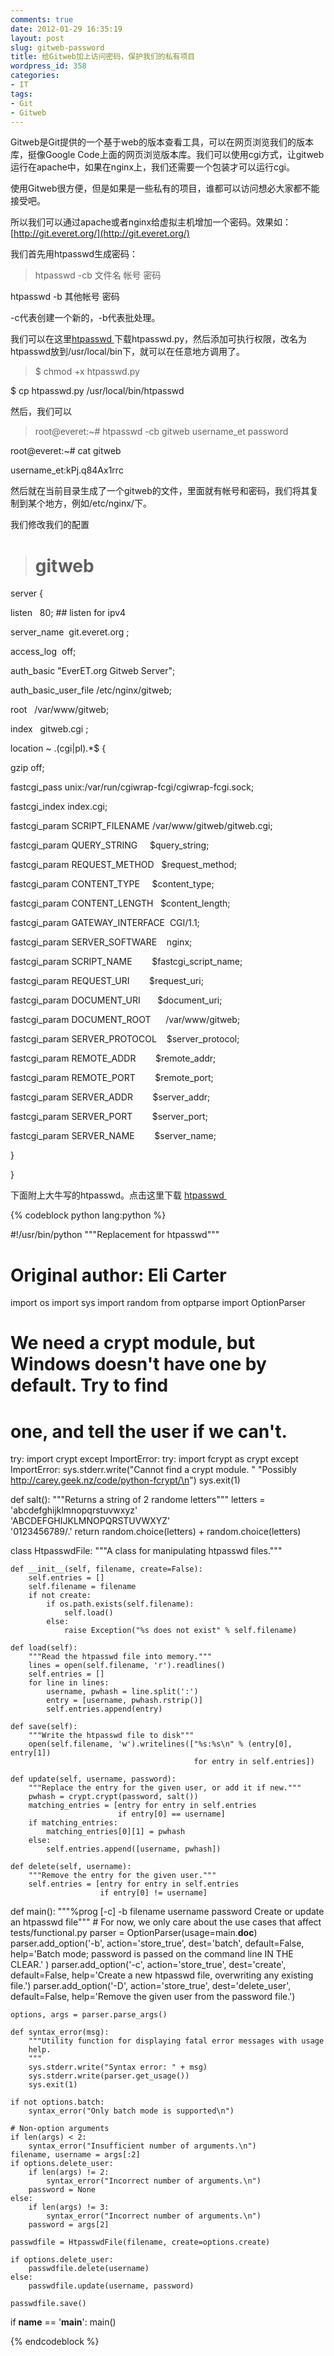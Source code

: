 ```yaml
---
comments: true
date: 2012-01-29 16:35:19
layout: post
slug: gitweb-password
title: 给Gitweb加上访问密码，保护我们的私有项目
wordpress_id: 358
categories:
- IT
tags:
- Git
- Gitweb
---
```


Gitweb是Git提供的一个基于web的版本查看工具，可以在网页浏览我们的版本库，挺像Google Code上面的网页浏览版本库。我们可以使用cgi方式，让gitweb运行在apache中，如果在nginx上，我们还需要一个包装才可以运行cgi。

使用Gitweb很方便，但是如果是一些私有的项目，谁都可以访问想必大家都不能接受吧。

所以我们可以通过apache或者nginx给虚拟主机增加一个密码。效果如：[http://git.everet.org/](http://git.everet.org/)

我们首先用htpasswd生成密码：


> htpasswd -cb 文件名 帐号 密码

htpasswd -b 其他帐号 密码


-c代表创建一个新的，-b代表批处理。
<!-- more -->

我们可以在这里[htpasswd ](http://everet.org/wp-content/uploads/2012/01/htpasswd.rar)下载htpasswd.py，然后添加可执行权限，改名为htpasswd放到/usr/local/bin下，就可以在任意地方调用了。


> $ chmod +x htpasswd.py

$ cp htpasswd.py /usr/local/bin/htpasswd


然后，我们可以


> root@everet:~# htpasswd -cb gitweb username_et password

root@everet:~# cat gitweb

username_et:kPj.q84Ax1rrc


然后就在当前目录生成了一个gitweb的文件，里面就有帐号和密码，我们将其复制到某个地方，例如/etc/nginx/下。

我们修改我们的配置


> # gitweb

server {

listen   80; ## listen for ipv4

server_name  git.everet.org ;

access_log  off;

auth_basic "EverET.org Gitweb Server";

auth_basic_user_file /etc/nginx/gitweb;

root   /var/www/gitweb;

index   gitweb.cgi ;

location ~ \.(cgi|pl).*$ {

gzip off;

fastcgi_pass unix:/var/run/cgiwrap-fcgi/cgiwrap-fcgi.sock;

fastcgi_index index.cgi;

fastcgi_param SCRIPT_FILENAME /var/www/gitweb/gitweb.cgi;

fastcgi_param QUERY_STRING     $query_string;

fastcgi_param REQUEST_METHOD   $request_method;

fastcgi_param CONTENT_TYPE     $content_type;

fastcgi_param CONTENT_LENGTH   $content_length;

fastcgi_param GATEWAY_INTERFACE  CGI/1.1;

fastcgi_param SERVER_SOFTWARE    nginx;

fastcgi_param SCRIPT_NAME        $fastcgi_script_name;

fastcgi_param REQUEST_URI        $request_uri;

fastcgi_param DOCUMENT_URI       $document_uri;

fastcgi_param DOCUMENT_ROOT      /var/www/gitweb;

fastcgi_param SERVER_PROTOCOL    $server_protocol;

fastcgi_param REMOTE_ADDR        $remote_addr;

fastcgi_param REMOTE_PORT        $remote_port;

fastcgi_param SERVER_ADDR        $server_addr;

fastcgi_param SERVER_PORT        $server_port;

fastcgi_param SERVER_NAME        $server_name;

}

}


下面附上大牛写的htpasswd。点击这里下载 [htpasswd ](http://everet.org/wp-content/uploads/2012/01/htpasswd.rar)


{% codeblock python lang:python %}

#!/usr/bin/python
"""Replacement for htpasswd"""
# Original author: Eli Carter

import os
import sys
import random
from optparse import OptionParser

# We need a crypt module, but Windows doesn't have one by default.  Try to find
# one, and tell the user if we can't.
try:
    import crypt
except ImportError:
    try:
        import fcrypt as crypt
    except ImportError:
        sys.stderr.write("Cannot find a crypt module.  "
                         "Possibly http://carey.geek.nz/code/python-fcrypt/\n")
        sys.exit(1)

def salt():
    """Returns a string of 2 randome letters"""
    letters = 'abcdefghijklmnopqrstuvwxyz' \
              'ABCDEFGHIJKLMNOPQRSTUVWXYZ' \
              '0123456789/.'
    return random.choice(letters) + random.choice(letters)

class HtpasswdFile:
    """A class for manipulating htpasswd files."""

    def __init__(self, filename, create=False):
        self.entries = []
        self.filename = filename
        if not create:
            if os.path.exists(self.filename):
                self.load()
            else:
                raise Exception("%s does not exist" % self.filename)

    def load(self):
        """Read the htpasswd file into memory."""
        lines = open(self.filename, 'r').readlines()
        self.entries = []
        for line in lines:
            username, pwhash = line.split(':')
            entry = [username, pwhash.rstrip()]
            self.entries.append(entry)

    def save(self):
        """Write the htpasswd file to disk"""
        open(self.filename, 'w').writelines(["%s:%s\n" % (entry[0], entry[1])
                                             for entry in self.entries])

    def update(self, username, password):
        """Replace the entry for the given user, or add it if new."""
        pwhash = crypt.crypt(password, salt())
        matching_entries = [entry for entry in self.entries
                            if entry[0] == username]
        if matching_entries:
            matching_entries[0][1] = pwhash
        else:
            self.entries.append([username, pwhash])

    def delete(self, username):
        """Remove the entry for the given user."""
        self.entries = [entry for entry in self.entries
                        if entry[0] != username]

def main():
    """%prog [-c] -b filename username password
    Create or update an htpasswd file"""
    # For now, we only care about the use cases that affect tests/functional.py
    parser = OptionParser(usage=main.__doc__)
    parser.add_option('-b', action='store_true', dest='batch', default=False,
        help='Batch mode; password is passed on the command line IN THE CLEAR.'
        )
    parser.add_option('-c', action='store_true', dest='create', default=False,
        help='Create a new htpasswd file, overwriting any existing file.')
    parser.add_option('-D', action='store_true', dest='delete_user',
        default=False, help='Remove the given user from the password file.')

    options, args = parser.parse_args()

    def syntax_error(msg):
        """Utility function for displaying fatal error messages with usage
        help.
        """
        sys.stderr.write("Syntax error: " + msg)
        sys.stderr.write(parser.get_usage())
        sys.exit(1)

    if not options.batch:
        syntax_error("Only batch mode is supported\n")

    # Non-option arguments
    if len(args) < 2:
        syntax_error("Insufficient number of arguments.\n")
    filename, username = args[:2]
    if options.delete_user:
        if len(args) != 2:
            syntax_error("Incorrect number of arguments.\n")
        password = None
    else:
        if len(args) != 3:
            syntax_error("Incorrect number of arguments.\n")
        password = args[2]

    passwdfile = HtpasswdFile(filename, create=options.create)

    if options.delete_user:
        passwdfile.delete(username)
    else:
        passwdfile.update(username, password)

    passwdfile.save()

if __name__ == '__main__':
    main()


{% endcodeblock %}

